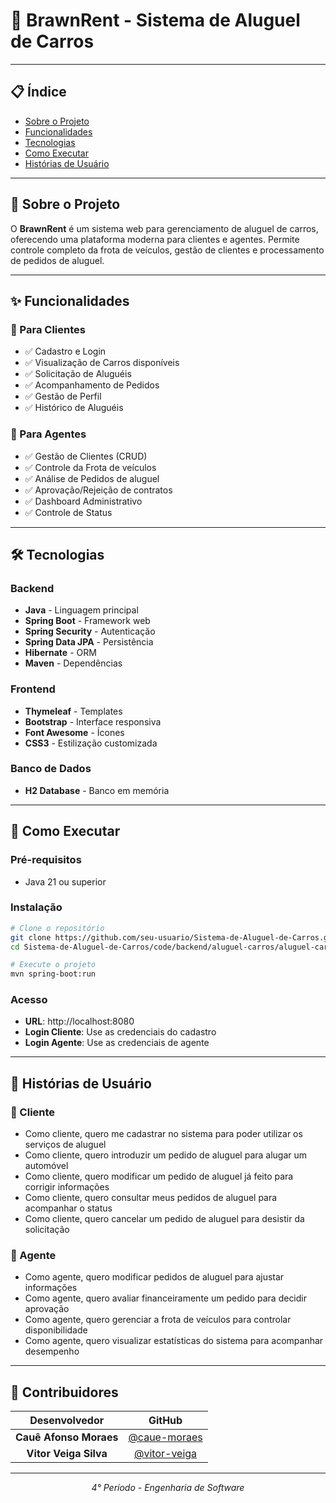 # 🚗 BrawnRent - Sistema de Aluguel de Carros

<div align="center">




</div>

---

## 📋 Índice

- [Sobre o Projeto](#-sobre-o-projeto)
- [Funcionalidades](#-funcionalidades)
- [Tecnologias](#-tecnologias)
- [Como Executar](#-como-executar)
- [Histórias de Usuário](#-histórias-de-usuário)


---

## 🎯 Sobre o Projeto

O **BrawnRent** é um sistema web para gerenciamento de aluguel de carros, oferecendo uma plataforma moderna para clientes e agentes. Permite controle completo da frota de veículos, gestão de clientes e processamento de pedidos de aluguel.

---

## ✨ Funcionalidades

### 👤 Para Clientes
- ✅ Cadastro e Login
- ✅ Visualização de Carros disponíveis
- ✅ Solicitação de Aluguéis
- ✅ Acompanhamento de Pedidos
- ✅ Gestão de Perfil
- ✅ Histórico de Aluguéis

### 🏢 Para Agentes
- ✅ Gestão de Clientes (CRUD)
- ✅ Controle da Frota de veículos
- ✅ Análise de Pedidos de aluguel
- ✅ Aprovação/Rejeição de contratos
- ✅ Dashboard Administrativo
- ✅ Controle de Status

---

## 🛠 Tecnologias

### Backend
- **Java** - Linguagem principal
- **Spring Boot** - Framework web
- **Spring Security** - Autenticação
- **Spring Data JPA** - Persistência
- **Hibernate** - ORM
- **Maven** - Dependências

### Frontend
- **Thymeleaf** - Templates
- **Bootstrap** - Interface responsiva
- **Font Awesome** - Ícones
- **CSS3** - Estilização customizada

### Banco de Dados
- **H2 Database** - Banco em memória

---

## 🚀 Como Executar

### Pré-requisitos
- Java 21 ou superior


### Instalação
```bash
# Clone o repositório
git clone https://github.com/seu-usuario/Sistema-de-Aluguel-de-Carros.git
cd Sistema-de-Aluguel-de-Carros/code/backend/aluguel-carros/aluguel-carros

# Execute o projeto
mvn spring-boot:run
```

### Acesso
- **URL**: http://localhost:8080
- **Login Cliente**: Use as credenciais do cadastro
- **Login Agente**: Use as credenciais de agente

---

## 📖 Histórias de Usuário

### 👤 Cliente
- Como cliente, quero me cadastrar no sistema para poder utilizar os serviços de aluguel
- Como cliente, quero introduzir um pedido de aluguel para alugar um automóvel
- Como cliente, quero modificar um pedido de aluguel já feito para corrigir informações
- Como cliente, quero consultar meus pedidos de aluguel para acompanhar o status
- Como cliente, quero cancelar um pedido de aluguel para desistir da solicitação

### 🏢 Agente
- Como agente, quero modificar pedidos de aluguel para ajustar informações
- Como agente, quero avaliar financeiramente um pedido para decidir aprovação
- Como agente, quero gerenciar a frota de veículos para controlar disponibilidade
- Como agente, quero visualizar estatísticas do sistema para acompanhar desempenho

---

## 👥 Contribuidores

| **Desenvolvedor** | **GitHub** |
|:-----------------:|:----------:|
| **Cauê Afonso Moraes** | [@caue-moraes](https://github.com/caue-moraes) |
| **Vitor Veiga Silva** | [@vitor-veiga](https://github.com/vitor-veiga) |

---

<div align="center">



*4° Período - Engenharia de Software*

</div>
